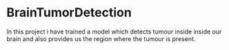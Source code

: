 # BrainTumorDetection
In this project i have trained a model which detects tumour inside inside our brain and also provides us the region where the tumour is present.
